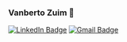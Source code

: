 ### Vanberto Zuim  👋

[![LinkedIn Badge](https://img.shields.io/badge/-Vanberto_Zuim-blue?style=flat-square&logo=Linkedin&logoColor=white&link=https://www.linkedin.com/in/vanbertozuim/)](https://www.linkedin.com/in/vanbertozuim/)
[![Gmail Badge](https://img.shields.io/badge/-vanbertozuim@gmail.com-c14438?style=flat-square&logo=Gmail&logoColor=white&link=mailto:vanbertozuim@gmail.com)](mailto:rafaella.d.d.carvalho@gmail.com)







<!---
vanbertozuim/vanbertozuim is a ✨ special ✨ repository because its `README.md` (this file) appears on your GitHub profile.
You can click the Preview link to take a look at your changes.
--->
